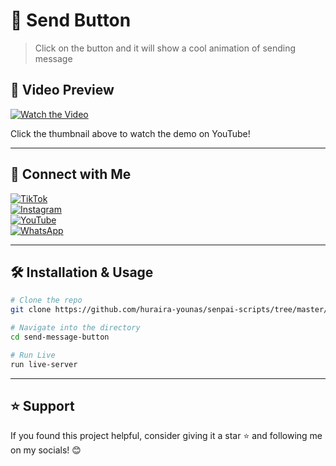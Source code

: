 # 🚀 Send Button

> Click on the button and it will show a cool animation of sending message

## 🎥 Video Preview

[![Watch the Video](https://img.youtube.com/vi/YOUR_VIDEO_ID/maxresdefault.jpg)](https://www.youtube.com/watch?v=YOUR_VIDEO_ID)

Click the thumbnail above to watch the demo on YouTube!

---

## 📱 Connect with Me

[![TikTok](https://img.shields.io/badge/TikTok-%23000000.svg?style=for-the-badge&logo=TikTok&logoColor=white)](https://www.tiktok.com/@senpai_scripts)  
[![Instagram](https://img.shields.io/badge/Instagram-%23E4405F.svg?style=for-the-badge&logo=Instagram&logoColor=white)](https://www.instagram.com/senpai_scripts)  
[![YouTube](https://img.shields.io/badge/YouTube-%23FF0000.svg?style=for-the-badge&logo=YouTube&logoColor=white)](https://www.youtube.com/@senpai-scripts)  
[![WhatsApp](https://img.shields.io/badge/WhatsApp-%25D366.svg?style=for-the-badge&logo=WhatsApp&logoColor=white)](https://whatsapp.com/channel/0029Vb4kvri0AgW3jCPfcU3K)  

---

## 🛠️ Installation & Usage

```bash
# Clone the repo
git clone https://github.com/huraira-younas/senpai-scripts/tree/master/html-css-js/send-message-button

# Navigate into the directory
cd send-message-button

# Run Live
run live-server
```

---

## ⭐ Support
If you found this project helpful, consider giving it a star ⭐️ and following me on my socials! 😊

